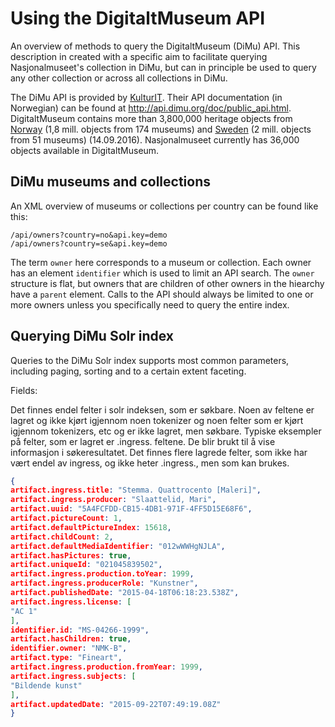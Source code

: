 # Using the DigitaltMuseum API
An overview of methods to query the DigitaltMuseum (DiMu) API. This description in created with a specific aim to facilitate querying Nasjonalmuseet's collection in DiMu, but can in principle be used to query any other collection or across all collections in DiMu.

The DiMu API is provided by [KulturIT](http://www.kulturit.no). 
Their API documentation (in Norwegian) can be found at http://api.dimu.org/doc/public_api.html.
DigitaltMuseum contains more than 3,800,000 heritage objects from [Norway](http://www.digitaltmuseum.no) (1,8 mill. objects from 174 museums) and [Sweden](http://www.digitaltmuseum.se) (2 mill. objects from 51 museums) (14.09.2016).
Nasjonalmuseet currently has 36,000 objects available in DigitaltMuseum.

<h2>DiMu museums and collections</h2>

An XML overview of museums or collections per country can be found like this:

```
/api/owners?country=no&api.key=demo
/api/owners?country=se&api.key=demo
```

The term `owner` here corresponds to a museum or collection. Each owner has an element `identifier` which is used to limit an API search.
The `owner` structure is flat, but owners that are children of other owners in the hiearchy have a `parent` element. Calls to the API should always be limited to one or more owners unless you specifically need to query the entire index.

<h2>Querying DiMu Solr index</h2>

Queries to the DiMu Solr index supports most common parameters, including paging, sorting and to a certain extent faceting.

Fields:

Det finnes endel felter i solr indeksen, som er søkbare. Noen av feltene er lagret og ikke kjørt igjennom noen tokenizer og noen felter som er kjørt igjennom tokenizers, etc og er ikke lagret, men søkbare. Typiske eksempler på felter, som er lagret er .ingress. feltene. De blir brukt til å vise informasjon i søkeresultatet. Det finnes flere lagrede felter, som ikke har vært endel av ingress, og ikke heter .ingress., men som kan brukes.

``` json
{
artifact.ingress.title: "Stemma. Quattrocento [Maleri]",
artifact.ingress.producer: "Slaattelid, Mari",
artifact.uuid: "5A4FCFDD-CB15-4DB1-971F-4FF5D15E68F6",
artifact.pictureCount: 1,
artifact.defaultPictureIndex: 15618,
artifact.childCount: 2,
artifact.defaultMediaIdentifier: "012wWWHgNJLA",
artifact.hasPictures: true,
artifact.uniqueId: "021045839502",
artifact.ingress.production.toYear: 1999,
artifact.ingress.producerRole: "Kunstner",
artifact.publishedDate: "2015-04-18T06:18:23.538Z",
artifact.ingress.license: [
"AC 1"
],
identifier.id: "MS-04266-1999",
artifact.hasChildren: true,
identifier.owner: "NMK-B",
artifact.type: "Fineart",
artifact.ingress.production.fromYear: 1999,
artifact.ingress.subjects: [
"Bildende kunst"
],
artifact.updatedDate: "2015-09-22T07:49:19.08Z"
}
```
